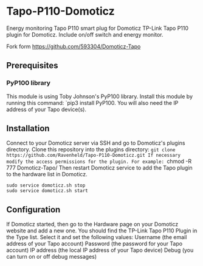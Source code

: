 # Tapo-P110-Domoticz
Energy monitoring Tapo P110 smart plug for Domoticz TP-Link Tapo P110 plugin for Domoticz.
Include on/off switch and energy monitor.

Fork form https://github.com/593304/Domoticz-Tapo

## Prerequisites
### PyP100 library
This module is using Toby Johnson's PyP100 library. Install this module by running this command: `pip3 install PyP100.
You will also need the IP address of your Tapo device(s).

## Installation
Connect to your Domoticz server via SSH and go to Domoticz's plugins directory. Clone this repository into the plugins directory:
`git clone https://github.com/Ravenheld/Tapo-P110-Domoticz.git
If necessary modify the access permissions for the plugin. For example:
`chmod -R 777 Domoticz-Tapo/
Then restart Domoticz service to add the Tapo plugin to the hardware list in Domoticz.
```
sudo service domoticz.sh stop
sudo service domoticz.sh start
```

## Configuration
If Domoticz started, then go to the Hardware page on your Domoticz website and add a new one. You should find the TP-Link Tapo P110 Plugin in the Type list. Select it and set the following values:
    Username (the email address of your Tapo account)
    Password (the password for your Tapo account)
    IP address (the local IP address of your Tapo device)
    Debug (you can turn on or off debug messages)
